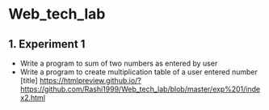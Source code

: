 # Web_tech_lab

## 1. Experiment 1
- Write a program to sum of two numbers as entered by user
- Write a program to create multiplication table of a user entered number
[title] https://htmlpreview.github.io/?https://github.com/Rashi1999/Web_tech_lab/blob/master/exp%201/index2.html
